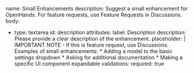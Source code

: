 name: Small Enhancements
description: Suggest a small enhancement for OpenHands. For feature requests, use Feature Requests in Discussions.
body:
  - type: textarea
    id: description
    attributes:
      label: Description
      description: Please provide a clear description of the enhancement.
      placeholder: |
        IMPORTANT NOTE - If this is feature request, use Discussions.
        Examples of small enhancements:
        * Adding a model to the basic settings dropdown
        * Asking for additional documentation
        * Making a specific UI component expandable
    validations:
      required: true
